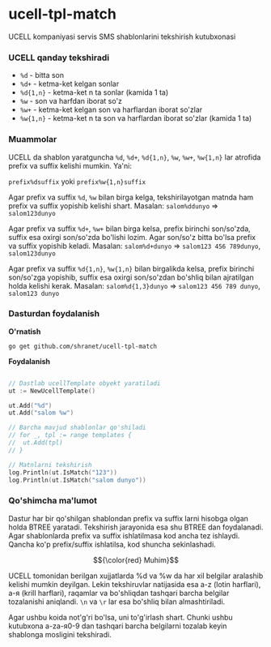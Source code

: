 # ucell-tpl-match
UCELL kompaniyasi servis SMS shablonlarini tekshirish kutubxonasi

### UCELL qanday tekshiradi
- `%d` - bitta son
- `%d+` - ketma-ket kelgan sonlar
- `%d{1,n}` - ketma-ket n ta sonlar (kamida 1 ta)
- `%w` - son va harfdan iborat so'z
- `%w+` - ketma-ket kelgan son va harflardan iborat so'zlar
- `%w{1,n}` - ketma-ket n ta son va harflardan iborat so'zlar (kamida 1 ta)

### Muammolar
UCELL da shablon yaratguncha `%d`, `%d+`, `%d{1,n}`, `%w`, `%w+`, `%w{1,n}` lar atrofida prefix va suffix kelishi mumkin. Ya'ni:

`prefix%dsuffix` yoki `prefix%w{1,n}suffix`

Agar prefix va suffix `%d`, `%w` bilan birga kelga, tekshirilayotgan matnda ham prefix va suffix yopishib kelishi shart. Masalan: `salom%ddunyo` => `salom123dunyo`

Agar prefix va suffix `%d+`, `%w+` bilan birga kelsa, prefix birinchi son/so'zda, suffix esa oxirgi son/so'zda bo'lishi lozim. Agar son/so'z bitta bo'lsa prefix va suffix yopishib keladi. Masalan: `salom%d+dunyo` => `salom123 456 789dunyo`, `salom123dunyo`

Agar prefix va suffix `%d{1,n}`, `%w{1,n}` bilan birgalikda kelsa, prefix birinchi son/so'zga yopishib, suffix esa oxirgi son/so'zdan bo'shliq bilan ajratilgan holda kelishi kerak. Masalan: `salom%d{1,3}dunyo` => `salom123 456 789 dunyo`, `salom123 dunyo`


### Dasturdan foydalanish

**O'rnatish**

`go get github.com/shranet/ucell-tpl-match`

**Foydalanish**
```go

// Dastlab ucellTemplate obyekt yaratiladi
ut := NewUcellTemplate()

ut.Add("%d")
ut.Add("salom %w")

// Barcha mavjud shablonlar qo'shiladi
// for _, tpl := range templates {
// 	ut.Add(tpl)
// }

// Matnlarni tekshirish
log.Println(ut.IsMatch("123"))
log.Println(ut.IsMatch("salom dunyo"))
```

### Qo'shimcha ma'lumot

Dastur har bir qo'shilgan shablondan prefix va suffix larni hisobga olgan holda BTREE yaratadi. Tekshirish jarayonida esa shu BTREE dan foydalanadi. Agar shablonlarda prefix va suffix ishlatilmasa kod ancha tez ishlaydi. Qancha ko'p prefix/suffix ishlatilsa, kod shuncha sekinlashadi.


$${\color{red} Muhim}$$

UCELL tomonidan berilgan xujjatlarda %d va %w da har xil belgilar aralashib kelishi mumkin deyilgan. Lekin tekshiruvlar natijasida esa a-z (lotin harflari), а-я (krill harflari), raqamlar va bo'shliqdan tashqari barcha belgilar tozalanishi aniqlandi.
`\n` va `\r` lar esa bo'shliq bilan almashtiriladi.

Agar ushbu koida not'g'ri bo'lsa, uni to'g'irlash shart. Chunki ushbu kutubxona a-zа-я0-9 dan tashqari barcha belgilarni tozalab keyin shablonga mosligini tekshiradi.